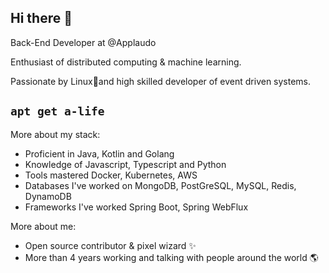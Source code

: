 ## Hi there 👋

Back-End Developer at @Applaudo

Enthusiast of distributed computing & machine learning.

Passionate by Linux🐧and high skilled developer of event driven systems.

## `apt get a-life`

More about my stack:
- Proficient in Java, Kotlin and Golang
- Knowledge of Javascript, Typescript and Python
- Tools mastered Docker, Kubernetes, AWS
- Databases I've worked on MongoDB, PostGreSQL, MySQL, Redis, DynamoDB 
- Frameworks I've worked Spring Boot, Spring WebFlux

More about me:
- Open source contributor & pixel wizard ✨
- More than 4 years working and talking with people around the world 🌎
